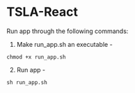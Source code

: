 # TSLA-React

Run app through the following commands:
1. Make run_app.sh an executable - 
```
chmod +x run_app.sh
```
2. Run app - 
```
sh run_app.sh
```